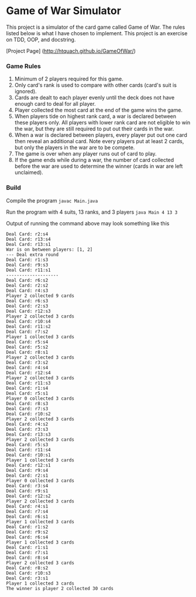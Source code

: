 # Game of War Simulator

This project is a simulator of the card game called Game of War.  The rules listed below is what I have chosen to implement.  This project is an exercise on TDD, OOP, and docstring.

[Project Page] (http://htquach.github.io/GameOfWar/)

### Game Rules
1. Minimum of 2 players required for this game.
2. Only card's rank is used to compare with other cards (card's suit is ignored).
3. Cards are dealt to each player evenly until the deck does not have enough card to deal for all player.
4. Player collected the most card at the end of the game wins the game.
5. When players tide on highest rank card, a war is declared between these players only.  All players with lower rank card are not eligible to win the war, but they are still required to put out their cards in the war.
6. When a war is declared between players, every player put out one card then reveal an additional card.  Note every players put at least 2 cards, but only the players in the war are to be compete.
7. The game is over when any player runs out of card to play.
8. If the game ends while during a war, the number of card collected before the war are used to determine the winner (cards in war are left unclaimed).

### Build
Compile the program
`javac Main.java`

Run the program with 4 suits, 13 ranks, and 3 players
`java Main 4 13 3`

Output of running the command above may look something like this
```
Deal Card: r2:s4
Deal Card: r13:s4
Deal Card: r13:s1
War is on between players: [1, 2]
--- Deal extra round
Deal Card: r1:s3
Deal Card: r9:s3
Deal Card: r11:s1
--------------------
Deal Card: r6:s2
Deal Card: r2:s2
Deal Card: r4:s3
Player 2 collected 9 cards
Deal Card: r6:s3
Deal Card: r2:s3
Deal Card: r12:s3
Player 2 collected 3 cards
Deal Card: r10:s4
Deal Card: r11:s2
Deal Card: r7:s2
Player 1 collected 3 cards
Deal Card: r5:s4
Deal Card: r5:s2
Deal Card: r8:s1
Player 2 collected 3 cards
Deal Card: r3:s2
Deal Card: r4:s4
Deal Card: r12:s4
Player 2 collected 3 cards
Deal Card: r11:s3
Deal Card: r1:s4
Deal Card: r5:s1
Player 0 collected 3 cards
Deal Card: r8:s3
Deal Card: r7:s3
Deal Card: r10:s2
Player 2 collected 3 cards
Deal Card: r4:s2
Deal Card: r3:s3
Deal Card: r13:s3
Player 2 collected 3 cards
Deal Card: r5:s3
Deal Card: r11:s4
Deal Card: r10:s1
Player 1 collected 3 cards
Deal Card: r12:s1
Deal Card: r9:s4
Deal Card: r2:s1
Player 0 collected 3 cards
Deal Card: r3:s4
Deal Card: r9:s1
Deal Card: r12:s2
Player 2 collected 3 cards
Deal Card: r4:s1
Deal Card: r7:s4
Deal Card: r6:s1
Player 1 collected 3 cards
Deal Card: r1:s2
Deal Card: r9:s2
Deal Card: r6:s4
Player 1 collected 3 cards
Deal Card: r1:s1
Deal Card: r7:s1
Deal Card: r8:s4
Player 2 collected 3 cards
Deal Card: r8:s2
Deal Card: r10:s3
Deal Card: r3:s1
Player 1 collected 3 cards
The winner is player 2 collected 30 cards
```
